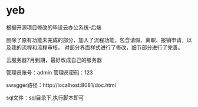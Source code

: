 # yeb
根据开源项目修改的毕设云办公系统-后端

删除了原有功能未完成的部分，加入了流程功能，包含请假、离职、报销申请，以及我的流程和流程审核。
对部分界面样式进行了修改，细节部分进行了完善。

云服务器7月到期，最好改成自己的服务器

管理员账号：admin
管理员密码：123

swagger路径：http://localhost:8081/doc.html

sql文件：sql目录下,执行脚本即可

